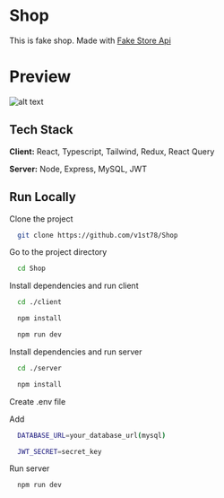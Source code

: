 # Shop

This is fake shop. Made with [Fake Store Api](https://fakestoreapi.com/)

# Preview

![alt text](https://github.com/v1st78/Shop/blob/main/screen.png?raw=true)

## Tech Stack

**Client:** React, Typescript, Tailwind, Redux, React Query

**Server:** Node, Express, MySQL, JWT

## Run Locally

Clone the project

```bash
  git clone https://github.com/v1st78/Shop
```

Go to the project directory

```bash
  cd Shop
```

Install dependencies and run client

```bash
  cd ./client
```

```bash
  npm install
```

```bash
  npm run dev
```

Install dependencies and run server

```bash
  cd ./server
```

```bash
  npm install
```

Create .env file

Add

```bash
  DATABASE_URL=your_database_url(mysql)
```

```bash
  JWT_SECRET=secret_key
```

Run server

```bash
  npm run dev
```
